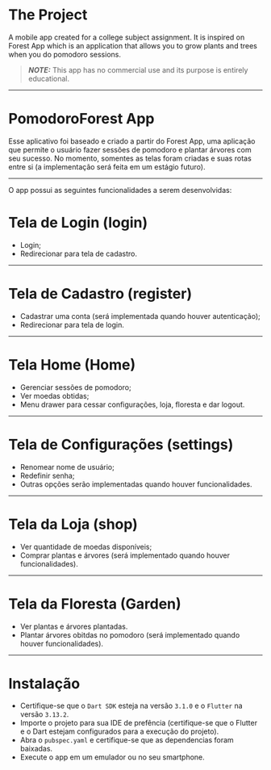 # The Project
A mobile app created for a college subject assignment. It is inspired on Forest App which is an application that allows you to grow plants and trees when you do pomodoro sessions. 

> **_NOTE:_**  This app has no commercial use and its purpose is entirely educational.

---
# PomodoroForest App

Esse aplicativo foi baseado e criado a partir do Forest App, uma aplicação que permite o usuário fazer sessões de pomodoro e plantar árvores com seu sucesso. No momento, somentes as telas foram criadas e suas rotas entre si (a implementação será feita em um estágio futuro).

---
O app possui as seguintes funcionalidades a serem desenvolvidas:

# Tela de Login (login)
- Login;
- Redirecionar para tela de cadastro.

---
# Tela de Cadastro (register)
- Cadastrar uma conta (será implementada quando houver autenticação);
- Redirecionar para tela de login.

---
# Tela Home (Home)
- Gerenciar sessões de pomodoro;
- Ver moedas obtidas;
- Menu drawer para cessar configurações, loja, floresta e dar logout.

---
# Tela de Configurações (settings)
- Renomear nome de usuário;
- Redefinir senha;
- Outras opções serão implementadas quando houver funcionalidades.

---
# Tela da Loja (shop)
- Ver quantidade de moedas disponíveis;
- Comprar plantas e árvores (será implementado quando houver funcionalidades).

---
# Tela da Floresta (Garden)
- Ver plantas e árvores plantadas.
- Plantar árvores obitdas no pomodoro (será implementado quando houver funcionalidades).

---
# Instalação

- Certifique-se que o `Dart SDK` esteja na versão `3.1.0` e o `Flutter` na versão `3.13.2`.
- Importe o projeto para sua IDE de prefência (certifique-se que o Flutter e o Dart estejam configurados para a execução do projeto).
- Abra o `pubspec.yaml` e certifique-se que as dependencias foram baixadas.
- Execute o app em um emulador ou no seu smartphone.
